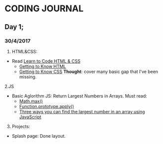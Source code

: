 # CODING JOURNAL

## Day 1; 
### 30/4/2017

1. HTML&CSS:
* Read [Learn to Code HTML & CSS](http://learn.shayhowe.com/)
  * [Getting to Know HTML](http://learn.shayhowe.com/html-css/getting-to-know-html/) 
  * [Getting to Know CSS](http://learn.shayhowe.com/html-css/getting-to-know-css/)
**Thought**: cover many basic gap that I've been missing. 

2.JS 
* Basic Aglorithm JS: Return Largest Numbers in Arrays.
  Must read: 
    * [Math.max()](https://developer.mozilla.org/en-US/docs/Web/JavaScript/Reference/Global_Objects/Math/max)
    * [Function.prototype.apply()](https://developer.mozilla.org/en-US/docs/Web/JavaScript/Reference/Global_Objects/Function/apply)
    * [Three ways you can find the largest number in an array using JavaScript](https://medium.freecodecamp.com/three-ways-to-return-largest-numbers-in-arrays-in-javascript-5d977baa80a1)
    
3. Projects:
* Splash page: Done layout. 
    

